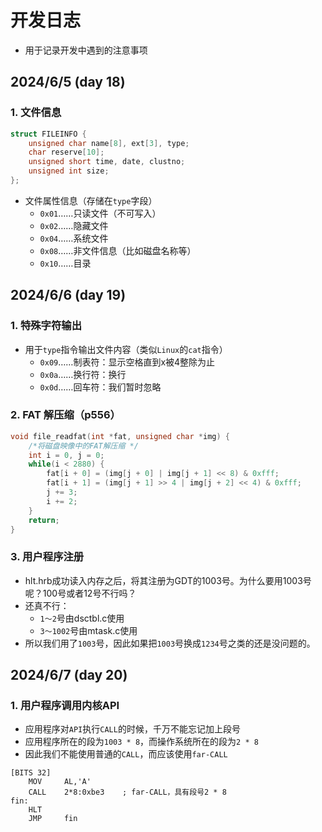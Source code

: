 # 开发日志
- 用于记录开发中遇到的注意事项

## 2024/6/5 (day 18)

### 1. 文件信息

```c
struct FILEINFO {
    unsigned char name[8], ext[3], type;
    char reserve[10];
    unsigned short time, date, clustno;
    unsigned int size;
};
```

- 文件属性信息（存储在`type`字段）
  - `0x01`……只读文件（不可写入）
  - `0x02`……隐藏文件
  - `0x04`……系统文件
  - `0x08`……非文件信息（比如磁盘名称等）
  - `0x10`……目录


## 2024/6/6 (day 19)

### 1. 特殊字符输出
- 用于`type`指令输出文件内容（类似`Linux`的`cat`指令）
  - `0x09`……制表符：显示空格直到x被4整除为止
  - `0x0a`……换行符：换行
  - `0x0d`……回车符：我们暂时忽略


### 2. FAT 解压缩（p556）
```c
void file_readfat(int *fat, unsigned char *img) {
    /*将磁盘映像中的FAT解压缩 */
    int i = 0, j = 0;
    while(i < 2880) {
        fat[i + 0] = (img[j + 0] | img[j + 1] << 8) & 0xfff;
        fat[i + 1] = (img[j + 1] >> 4 | img[j + 2] << 4) & 0xfff;
        j += 3;
        i += 2;
    }
    return;
}
```

### 3. 用户程序注册 
- hlt.hrb成功读入内存之后，将其注册为GDT的1003号。为什么要用1003号呢？100号或者12号不行吗？
- 还真不行：
  - `1～2`号由dsctbl.c使用
  - `3～1002`号由mtask.c使用
- 所以我们用了`1003`号，因此如果把`1003`号换成`1234`号之类的还是没问题的。

## 2024/6/7 (day 20)

### 1. 用户程序调用内核API
- 应用程序对`API`执行`CALL`的时候，千万不能忘记加上段号
- 应用程序所在的段为`1003 * 8`，而操作系统所在的段为`2 * 8`
- 因此我们不能使用普通的`CALL`，而应该使用`far-CALL`

```armasm
[BITS 32]
    MOV     AL,'A'
    CALL    2*8:0xbe3    ; far-CALL，具有段号2 * 8
fin:
    HLT
    JMP     fin
```

